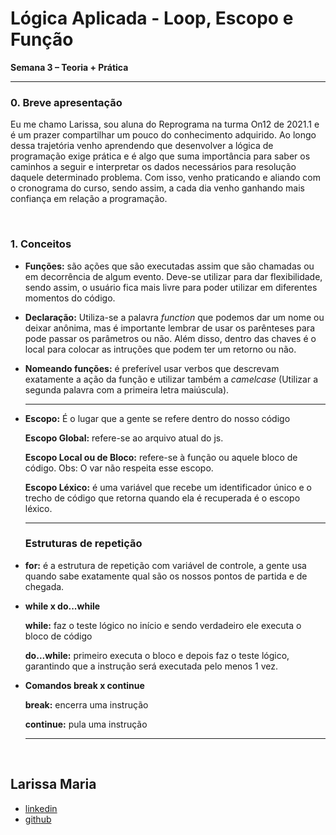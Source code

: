 # Lógica Aplicada - Loop, Escopo e Função 

**Semana 3 – Teoria + Prática**

------
### 0. Breve apresentação

Eu me chamo Larissa, sou aluna do Reprograma na turma On12 de 2021.1 e é um prazer compartilhar um pouco do conhecimento adquirido. Ao longo dessa trajetória venho aprendendo que desenvolver a lógica de programação exige prática e é algo que suma importância para saber os caminhos a seguir e interpretar os dados necessários para resolução daquele determinado problema. Com isso, venho praticando e aliando com o cronograma do curso, sendo assim, a cada dia venho ganhando mais confiança em relação a programação.

<br>

### 1. Conceitos

* **Funções:** são ações que são executadas assim que são chamadas ou em decorrência de algum evento. Deve-se utilizar para dar flexibilidade, sendo assim, o usuário fica mais livre para poder utilizar em diferentes momentos do código.

* **Declaração:** Utiliza-se a palavra *function* que podemos dar um nome ou deixar anônima, mas é importante lembrar de usar os parênteses para pode passar os parâmetros ou não. Além disso, dentro das chaves é o local para colocar as intruções que podem ter um retorno ou não.

* **Nomeando funções:** é preferível usar verbos que descrevam exatamente a ação da função e utilizar também a *camelcase* (Utilizar a segunda palavra com a primeira letra maiúscula).

  

  ------

  

* **Escopo:** É o lugar que a gente se refere dentro do nosso código

  **Escopo Global:** refere-se ao arquivo atual do js.

  **Escopo Local ou de Bloco:** refere-se à função ou aquele bloco de código. Obs: O var não respeita esse escopo.

  **Escopo Léxico:** é uma variável que recebe um identificador único e o trecho de código que retorna quando ela é recuperada é o escopo léxico.

  

  ------

  

  <h3>Estruturas de repetição</h3>

* **for:** é a estrutura de repetição com variável de controle, a gente usa quando sabe exatamente qual são os nossos pontos de partida e de chegada.

* **while x do...while**

  **while:** faz o teste lógico no início e sendo verdadeiro ele executa o bloco de código

  **do...while:** primeiro executa o bloco e depois faz o teste lógico, garantindo que a instrução será executada pelo menos 1 vez. 

* **Comandos break x continue**

  **break:** encerra uma instrução

  **continue:** pula uma instrução

  ------

  <br>

## Larissa Maria
- [linkedin](https://www.linkedin.com/in/lmrs99/)
- [github](https://github.com/Larissamrs)

  
